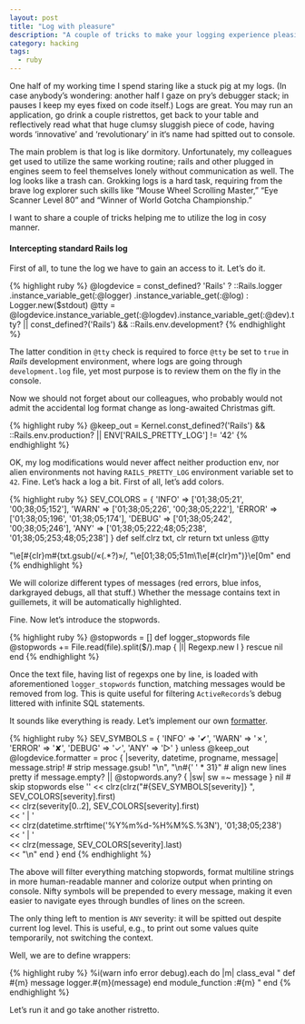 ```yaml
---
layout: post
title: "Log with pleasure"
description: "A couple of tricks to make your logging experience pleasing"
category: hacking
tags:
  - ruby
---
```

One half of my working time I spend staring like a stuck pig at my logs. (In case
anybody’s wondering: another half I gaze on pry’s debugger stack; in pauses I
keep my eyes fixed on code itself.) Logs are great. You may run an application,
go drink a couple ristrettos, get back to your table and reflectively read what
that huge clumsy sluggish piece of code, having words ‘innovative’ and
‘revolutionary’ in it‘s name had spitted out to console.

The main problem is that log is like dormitory. Unfortunately, my colleagues
get used to utilize the same working routine; rails and other plugged in engines
seem to feel themselves lonely without communication as well. The log looks like
a trash can. Grokking logs is a hard task, requiring from the brave log explorer
such skills like “Mouse Wheel Scrolling Master,” “Eye Scanner Level 80” and
“Winner of World Gotcha Championship.”

I want to share a couple of tricks helping me to utilize the log in cosy manner.

#### Intercepting standard Rails log

First of all, to tune the log we have to gain an access to it. Let’s do it.

{% highlight ruby %}
@logdevice = const_defined? 'Rails' ?
              ::Rails.logger
                     .instance_variable_get(:@logger)
                     .instance_variable_get(:@log) :
              Logger.new($stdout)
@tty = @logdevice.instance_variable_get(:@logdev).instance_variable_get(:@dev).tty? ||
              const_defined?('Rails') && ::Rails.env.development?
{% endhighlight %}

The latter condition in `@tty` check is required to force `@tty` be set to `true`
in _Rails_ development environment, where logs are going through `development.log`
file, yet most purpose is to review them on the fly in the console.

Now we should not forget about our colleagues, who probably would not admit
the accidental log format change as long-awaited Christmas gift.

{% highlight ruby %}
@keep_out = Kernel.const_defined?('Rails') && ::Rails.env.production? ||
            ENV['RAILS_PRETTY_LOG'] != '42'
{% endhighlight %}

OK, my log modifications would never affect neither production env, nor alien
environments not having `RAILS_PRETTY_LOG` environment variable set to `42`.
Fine. Let’s hack a log a bit. First of all, let’s add colors.

{% highlight ruby %}
SEV_COLORS = {
  'INFO'    => ['01;38;05;21', '00;38;05;152'],
  'WARN'    => ['01;38;05;226', '00;38;05;222'],
  'ERROR'   => ['01;38;05;196', '01;38;05;174'],
  'DEBUG'   => ['01;38;05;242', '00;38;05;246'],
  'ANY'     => ['01;38;05;222;48;05;238', '01;38;05;253;48;05;238']
}
def self.clrz txt, clr
  return txt unless @tty

  "\e[#{clr}m#{txt.gsub(/«(.*?)»/, "\e[01;38;05;51m\\1\e[#{clr}m")}\e[0m"
end
{% endhighlight %}

We will colorize different types of messages (red errors, blue infos, darkgrayed
debugs, all that stuff.) Whether the message contains text in guillemets, it
will be automatically highlighted.

Fine. Now let’s introduce the stopwords.

{% highlight ruby %}
@stopwords = []
def logger_stopwords file
  @stopwords += File.read(file).split($/).map { |l| Regexp.new l } rescue nil
end
{% endhighlight %}

Once the text file, having list of regexps one by line, is loaded with
aforementioned `logger_stopwords` function, matching messages would be removed
from log. This is quite useful for filtering `ActiveRecords`’s debug littered
with infinite SQL statements.

It sounds like everything is ready. Let’s implement our own
[formatter](http://ruby-doc.org/stdlib-2.1.5/libdoc/logger/rdoc/Logger/Formatter.html).

{% highlight ruby %}
SEV_SYMBOLS = {
  'INFO'    => '✔',
  'WARN'    => '✗',
  'ERROR'   => '✘',
  'DEBUG'   => '✓',
  'ANY'     => '▷'
}
unless @keep_out
  @logdevice.formatter = proc { |severity, datetime, progname, message|
    message.strip!                      # strip
    message.gsub! "\n", "\n#{' ' * 31}" # align new lines pretty
    if message.empty? || @stopwords.any? { |sw| sw =~ message }
      nil                               # skip stopwords
    else
    '' << clrz(clrz("#{SEV_SYMBOLS[severity]} ", SEV_COLORS[severity].first)   \
       << clrz(severity[0..2], SEV_COLORS[severity].first)                     \
       << ' | '                                                                \
       << clrz(datetime.strftime('%Y%m%d-%H%M%S.%3N'), '01;38;05;238')         \
       << ' | '                                                                \
       << clrz(message, SEV_COLORS[severity].last)                             \
       << "\n"
    end
  }
end
{% endhighlight %}

The above will filter everything matching stopwords, format multiline strings
in more human-readable manner and colorize output when printing on console.
Nifty symbols will be prepended to every message, making it even easier to
navigate eyes through bundles of lines on the screen.

The only thing left to mention is `ANY` severity: it will be spitted out despite
current log level. This is useful, e.g., to print out some values quite
temporarily, not switching the context.

Well, we are to define wrappers:

{% highlight ruby %}
%i(warn info error debug).each do |m|
  class_eval "
    def #{m} message
      logger.#{m}(message)
    end
    module_function :#{m}
  "
end
{% endhighlight %}

Let’s run it and go take another ristretto.
